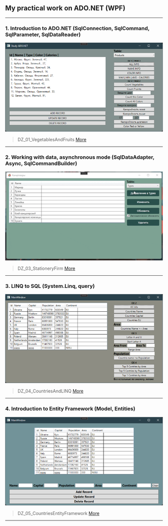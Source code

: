 ## My practical work on ADO.NET (WPF)
---
### 1. Introduction to ADO.NET (SqlConnection, SqlCommand, SqlParameter, SqlDataReader) 
![Демонстрация](https://github.com/dankozz1t/ADO.NET_Study/blob/main/OneWindowDemoDZ_01_VegetablesAndFruits.png)
> DZ_01_VegetablesAndFruits [More](https://github.com/dankozz1t/ADO.NET_Study/tree/main/DZ_01_VegetablesAndFruits "Demonstration")
---
### 2. Working with data, asynchronous mode (SqlDataAdapter, Async, SqlCommandBuilder) 
![Демонстрация](https://github.com/dankozz1t/ADO.NET_Study/blob/main/DZ_03_StationeryFirm/GifDemonstrations.gif)
> DZ_03_StationeryFirm [More](https://github.com/dankozz1t/ADO.NET_Study/tree/main/DZ_03_StationeryFirm "Demonstration")
---
### 3. LINQ to SQL (System.Linq, query) 
![Демонстрация](https://github.com/dankozz1t/ADO.NET_Study/blob/main/OneWindowDemoDZ_04_CountriesAndLINQ.png)
> DZ_04_CountriesAndLINQ [More](https://github.com/dankozz1t/ADO.NET_Study/tree/main/DZ_04_CountriesAndLINQ "Demonstration")
---
### 4. Introduction to Entity Framework (Model, Entities)
![Демонстрация](https://github.com/dankozz1t/ADO.NET_Study/blob/main/OneWindowDemoDZ_05_CountriesEntityFramework.png)
> DZ_05_CountriesEntityFramework [More](https://github.com/dankozz1t/ADO.NET_Study/tree/main/DZ_05_CountriesEntityFramework "Demonstration")
---
